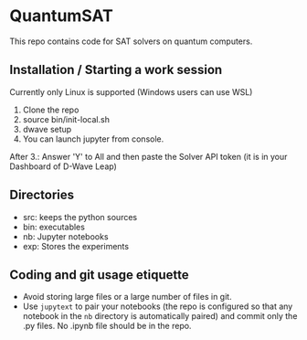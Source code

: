 # QuantumSAT

This repo contains code for SAT solvers on quantum computers.

## Installation / Starting a work session

Currently only Linux is supported (Windows users can use WSL)

1. Clone the repo
2. source bin/init-local.sh
3. dwave setup
4. You can launch jupyter from console.


After 3.: Answer 'Y' to All and then paste the Solver API token (it is in your Dashboard of D-Wave Leap)

## Directories

* src: keeps the python sources
* bin: executables
* nb: Jupyter notebooks
* exp: Stores the experiments

## Coding and git usage etiquette

* Avoid storing large files or a large number of files in git. 
* Use `jupytext` to pair your notebooks (the repo is configured so that any notebook in the `nb` directory is automatically paired) and commit only the .py files. No .ipynb file should be in the repo.



